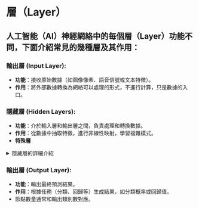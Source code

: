 # 層（Layer）

## 人工智能（AI）神經網絡中的每個層（Layer）功能不同，下面介紹常見的幾種層及其作用：

### 輸出層 (Input Layer):
  - **功能**：接收原始數據（如圖像像素、語音信號或文本特徵）。
  - **作用**：將外部數據轉換為網絡可以處理的形式，不進行計算，只是數據的入口。

### 隱藏層 (Hidden Layers):
  - **功能**：介於輸入層和輸出層之間，負責處理和轉換數據。
  - **作用**：從數據中抽取特徵，進行非線性映射，學習複雜模式。
  - **特殊層**

<details>
<summary>隱藏層的詳細介紹</summary>

# Dence / Fully‑connected (全連接層)：
- 最基本的層，把上一層的所有輸入節點都連接到本層的每個神經元；適合**表格資料、分類/回歸**。
- 它會對輸入資料進行加權線性組合，再加上一個偏差項（bias），公式如下：
### y(輸出) = W(權重矩陣)∙x(輸入) + b(偏差向)
- **特點**:有更高的靈活度和學習能力，通常需要硬體(ex:GPU)來提升運算速度。

```python
from tensorflow.keras.layers import Dense

layer = Dense(128, activation='relu')# 建立128個神經元的全連接層

```
---
# Convolution / Conv (卷積層)
- 深度學習中**圖像處理**任務的重要核心。

- 卷積層的主要作用是利用「卷積核」或「濾波器」在輸入資料（如影像）上滑動，提取區域性特徵，例如邊緣、顏色或紋理。每個卷積核會學習一組權重，能針對不同圖像特徵有不同的敏感度。

- 卷積層的關鍵參數:
  - kernel size（卷積核大小）
  - stride（步長）
  - padding（填補法，有「valid」與「same」兩種）
  - filter/深度數量

```python
from tensorflow.keras.layers import Conv2D

layer = Conv2D(filters=32, kernel_size=(3,3), activation='relu')
# 產生 32 張特徵圖，每個卷積核大小 3×3
```
---

# Pooling Layer (池化層)
- 捲積神經網路（CNN）裡的關鍵組件，通常放在卷積層之後，用來降低特徵圖（feature map）的尺寸，同時保留重要特徵。
## 主要功能
  - 降維、縮小特徵圖大小：例如把原本 32×32 的影像縮小成 16×16。
  - **減少模型參數量**：**加快運算速度**，降低硬體負擔。
  - 提升模型穩定性：減少過擬合，使模型更能適應不同新資料。

- 池化層會用一個固定大小的視窗（如 2×2 或 3×3），在特徵圖上滑動，對每個區塊進行運算。(ex:Max Pooling（最大池化）、Average Pooling（平均池化）)

- 重要參數
  - Kernel Size（池化窗口大小）
  - Stride（步長）：控制視窗滑多遠，通常設為和窗口同樣大小。
  - 無參數可學習：池化層不會增加可訓練參數。

```python
from tensorflow.keras.layers import MaxPooling2D

layer = MaxPooling2D(pool_size=(2,2))
```
---

# Recurrent(RNN / LSTM / GRU) (循環層)
- 循環層，也稱循環神經網路（Recurrent Neural Network, RNN），是一種非常適合處理「序列型資料」的深度學習架構。它有一項特殊能力，就是記憶前面的輸入，並把它融入到目前的運算中。

- 運作原理
  - 輸入序列：每次輸入資料一個元素，
  - 隱藏狀態（記憶）：會被更新，每一步都會用到前一時刻的隱藏狀態。
  - 回饋機制：每一層的輸出會被用來影響下一步運算——這就是「循環」的意思。
- **時間序列預測**:根據 過去資料 去預測 未來走向。

    詳細前往[RNN](./RNN.md)

---
# 特殊層
# Normalization（BatchNorm / LayerNorm）(正規化層)
## ✨標準化激活值

- **穩定激活分布，避免梯度問題**
- **加快模型收斂速度**
- **提升泛化能力**
- **增強深層網路與現代架構表現**
- **可學參數讓模型更靈活**

### 1.Batch Normalization (批次正規化)
#### 運作:
- 把某一層的輸入（通常是全連接層、卷積層的結果）進行正規化處理。
- 目標：讓每批（batch）資料的輸入分布，平均值變成 0，方差變成 1，避免分布過於分散、難以訓練。
- 通常在非線性激活函數（如 ReLU, tanh）之前使用。

#### 主要流程
1. 對 mini-batch 資料計算均值和方差
2. 將每個神經元的輸入 做標準化
3. 再乘上可學習參數γ，加上偏差參數β
- 其中，γ,β會在訓練過程中自動學習，ϵ是個很小的數，防止除以零。
![算式](./Batch_Norm.png)

#### 常見位置
- 通常放在「全連接層」或「卷積層」之後、激活函數之前。
---
# Dropout (隨機丟棄層)
- 深度學習中很常用的一種「正則化」技術，目的是防止神經網路過擬合（overfitting）。

### 運作原理
- 在神經網路訓練時，Dropout 會用設定好的機率（例如 0.5）隨機「關閉」部份神經元，讓它們在這次訓練（前向和反向傳播）裡都沒有參與 。這種做法讓模型不會過度依賴單一神經元，強迫其他神經元「補位」，從而學到更強健、多元的特徵。
  - 每次訓練 mini-batch 時，都會有不同神經元被「暫時禁用」。
  - 可以想像訓練過程中同時訓練了許多結構略有不同的網路。
  - 減少神經元間的共適應（co-adaptation），讓模型泛化能力大增。

```python
from tensorflow.keras.layers import Dropout

layer = Dropout(0.5)
```

</details>

### 輸出層 (Output Layer):
  - **功能**：輸出最終預測結果。
  - **作用**：根據任務（分類、回歸等）生成結果，如分類概率或回歸值。
  - 節點數量通常和輸出類別數對應。


##